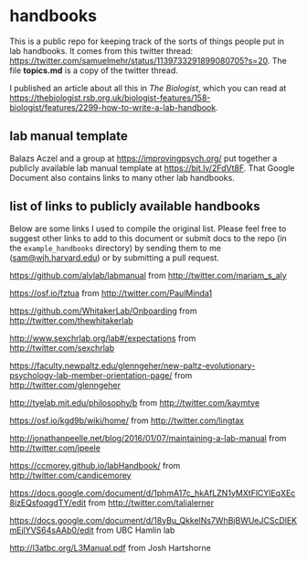 # handbooks
This is a public repo for keeping track of the sorts of things people put in lab handbooks. It comes from this twitter thread: https://twitter.com/samuelmehr/status/1139733291899080705?s=20. The file **topics.md** is a copy of the twitter thread.

I published an article about all this in *The Biologist*, which you can read at https://thebiologist.rsb.org.uk/biologist-features/158-biologist/features/2299-how-to-write-a-lab-handbook.

## lab manual template
Balazs Aczel and a group at https://improvingpsych.org/ put together a publicly available lab manual template at https://bit.ly/2FdVt8F. That Google Document also contains links to many other lab handbooks.

## list of links to publicly available handbooks
Below are some links I used to compile the original list. Please feel free to suggest other links to add to this document or submit docs to the repo (in the `example_handbooks` directory) by sending them to me (sam@wjh.harvard.edu) or by submitting a pull request.

https://github.com/alylab/labmanual from http://twitter.com/mariam_s_aly

https://osf.io/fztua from http://twitter.com/PaulMinda1

https://github.com/WhitakerLab/Onboarding from http://twitter.com/thewhitakerlab

http://www.sexchrlab.org/lab#/expectations from http://twitter.com/sexchrlab

https://faculty.newpaltz.edu/glenngeher/new-paltz-evolutionary-psychology-lab-member-orientation-page/ from http://twitter.com/glenngeher

http://tyelab.mit.edu/philosophy/b from http://twitter.com/kaymtye

https://osf.io/kgd9b/wiki/home/ from http://twitter.com/lingtax

http://jonathanpeelle.net/blog/2016/01/07/maintaining-a-lab-manual from http://twitter.com/jpeele

https://ccmorey.github.io/labHandbook/ from http://twitter.com/candicemorey

https://docs.google.com/document/d/1phmA17c_hkAfLZN1yMXtFlCYlEqXEc8izEQsfoqgdTY/edit from http://twitter.com/talialerner

https://docs.google.com/document/d/18yBu_QkkelNs7WhBjBWUeJCScDlEKmEjlYVS64sAAb0/edit from UBC Hamlin lab

http://l3atbc.org/L3Manual.pdf from Josh Hartshorne
